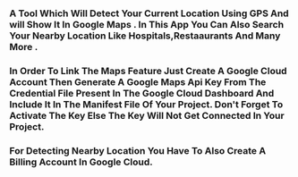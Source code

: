 ### A Tool Which Will Detect Your Current Location Using GPS And will Show It In Google Maps . In This App You Can Also Search Your Nearby Location Like Hospitals,Restaaurants And Many More .
### In Order To Link The Maps Feature Just Create A Google Cloud Account Then Generate A Google Maps Api Key From The Credential File Present In The Google Cloud Dashboard And Include It In The Manifest File Of Your Project. Don't Forget To Activate The Key Else The Key Will Not Get Connected In Your Project.
### For Detecting Nearby Location You Have To Also Create A Billing Account In Google Cloud. 
